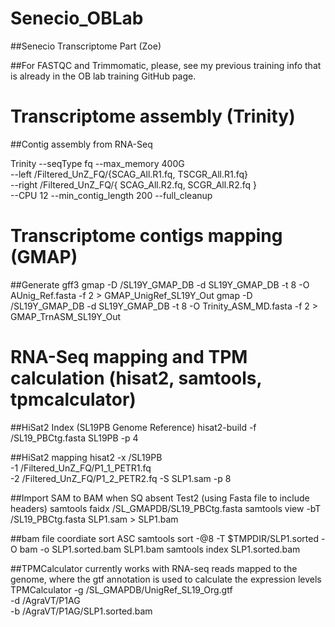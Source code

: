 # Senecio_OBLab
##Senecio Transcriptome Part (Zoe)

##For FASTQC and Trimmomatic, please, see my previous training info that is already in the OB lab training GitHub page.

# Transcriptome assembly (Trinity)
##Contig assembly from RNA-Seq

Trinity --seqType fq --max_memory 400G  \
        --left /Filtered_UnZ_FQ/{SCAG_All.R1.fq, TSCGR_All.R1.fq} \
        --right /Filtered_UnZ_FQ/{ SCAG_All.R2.fq, SCGR_All.R2.fq } \
        --CPU 12
	      --min_contig_length 200
	      --full_cleanup


# Transcriptome contigs mapping (GMAP)
##Generate gff3
gmap -D /SL19Y_GMAP_DB -d SL19Y_GMAP_DB -t 8 -O AUnig_Ref.fasta -f 2 > GMAP_UnigRef_SL19Y_Out
gmap -D /SL19Y_GMAP_DB -d SL19Y_GMAP_DB -t 8 -O Trinity_ASM_MD.fasta -f 2 > GMAP_TrnASM_SL19Y_Out


# RNA-Seq mapping and TPM calculation (hisat2, samtools, tpmcalculator)
##HiSat2 Index (SL19PB Genome Reference)
hisat2-build -f /SL19_PBCtg.fasta SL19PB -p 4

##HiSat2 mapping
hisat2 -x /SL19PB \
-1 /Filtered_UnZ_FQ/P1_1_PETR1.fq \
-2 /Filtered_UnZ_FQ/P1_2_PETR2.fq -S SLP1.sam -p 8 

##Import SAM to BAM when SQ absent Test2 (using Fasta file to include headers)
samtools faidx /SL_GMAPDB/SL19_PBCtg.fasta
samtools view -bT /SL19_PBCtg.fasta SLP1.sam > SLP1.bam

##bam file coordiate sort ASC
samtools sort -@8 -T $TMPDIR/SLP1.sorted -O bam -o SLP1.sorted.bam SLP1.bam
samtools index SLP1.sorted.bam

##TPMCalculator currently works with RNA-seq reads mapped to the genome, where the gtf annotation is used to calculate the expression levels
TPMCalculator -g /SL_GMAPDB/UnigRef_SL19_Org.gtf \
-d /AgraVT/P1AG \
-b /AgraVT/P1AG/SLP1.sorted.bam

